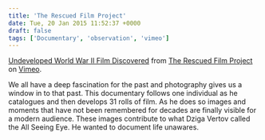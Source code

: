 ```yaml
---
title: 'The Rescued Film Project'
date: Tue, 20 Jan 2015 11:52:37 +0000
draft: false
tags: ['Documentary', 'observation', 'vimeo']
---
```


[Undeveloped World War II Film Discovered](http://vimeo.com/116735360) from [The Rescued Film Project](http://vimeo.com/rescuedfilmproject) on [Vimeo](https://vimeo.com).

We all have a deep fascination for the past and photography gives us a window in to that past. This documentary follows one individual as he catalogues and then develops 31 rolls of film. As he does so images and moments that have not been remembered for decades are finally visible for a modern audience. These images contribute to what Dziga Vertov called the All Seeing Eye. He wanted to document life unawares.